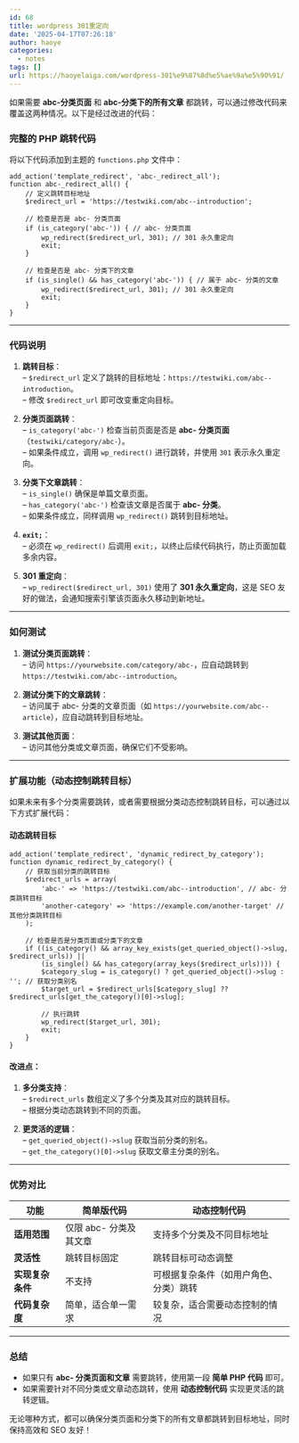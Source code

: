 ```yaml
---
id: 68
title: wordpress 301重定向
date: '2025-04-17T07:26:18'
author: haoye
categories:
  - notes
tags: []
url: https://haoyelaiga.com/wordpress-301%e9%87%8d%e5%ae%9a%e5%90%91/
---
```


如果需要 **abc-分类页面** 和 **abc-分类下的所有文章** 都跳转，可以通过修改代码来覆盖这两种情况。以下是经过改进的代码：

### **完整的 PHP 跳转代码**

将以下代码添加到主题的 `functions.php` 文件中：

```
add_action('template_redirect', 'abc-_redirect_all');
function abc-_redirect_all() {
    // 定义跳转目标地址
    $redirect_url = 'https://testwiki.com/abc--introduction';

    // 检查是否是 abc- 分类页面
    if (is_category('abc-')) { // abc- 分类页面
        wp_redirect($redirect_url, 301); // 301 永久重定向
        exit;
    }

    // 检查是否是 abc- 分类下的文章
    if (is_single() && has_category('abc-')) { // 属于 abc- 分类的文章
        wp_redirect($redirect_url, 301); // 301 永久重定向
        exit;
    }
}
```

***

### **代码说明**

1. **跳转目标**：\
   – `$redirect_url` 定义了跳转的目标地址：`https://testwiki.com/abc--introduction`。\
   – 修改 `$redirect_url` 即可改变重定向目标。

2. **分类页面跳转**：\
   – `is_category('abc-')` 检查当前页面是否是 **abc- 分类页面**（`testwiki/category/abc-`）。\
   – 如果条件成立，调用 `wp_redirect()` 进行跳转，并使用 `301` 表示永久重定向。

3. **分类下文章跳转**：\
   – `is_single()` 确保是单篇文章页面。\
   – `has_category('abc-')` 检查该文章是否属于 **abc- 分类**。\
   – 如果条件成立，同样调用 `wp_redirect()` 跳转到目标地址。

4. **`exit;`**：\
   – 必须在 `wp_redirect()` 后调用 `exit;`，以终止后续代码执行，防止页面加载多余内容。

5. **301 重定向**：\
   – `wp_redirect($redirect_url, 301)` 使用了 **301 永久重定向**，这是 SEO 友好的做法，会通知搜索引擎该页面永久移动到新地址。

***

### **如何测试**

1. **测试分类页面跳转**：\
   – 访问 `https://yourwebsite.com/category/abc-`，应自动跳转到 `https://testwiki.com/abc--introduction`。

2. **测试分类下的文章跳转**：\
   – 访问属于 abc- 分类的文章页面（如 `https://yourwebsite.com/abc--article`），应自动跳转到目标地址。

3. **测试其他页面**：\
   – 访问其他分类或文章页面，确保它们不受影响。

***

### **扩展功能（动态控制跳转目标）**

如果未来有多个分类需要跳转，或者需要根据分类动态控制跳转目标，可以通过以下方式扩展代码：

#### 动态跳转目标

```
add_action('template_redirect', 'dynamic_redirect_by_category');
function dynamic_redirect_by_category() {
    // 获取当前分类的跳转目标
    $redirect_urls = array(
        'abc-' => 'https://testwiki.com/abc--introduction', // abc- 分类跳转目标
        'another-category' => 'https://example.com/another-target' // 其他分类跳转目标
    );

    // 检查是否是分类页面或分类下的文章
    if ((is_category() && array_key_exists(get_queried_object()->slug, $redirect_urls)) || 
        (is_single() && has_category(array_keys($redirect_urls)))) {
        $category_slug = is_category() ? get_queried_object()->slug : ''; // 获取分类别名
        $target_url = $redirect_urls[$category_slug] ?? $redirect_urls[get_the_category()[0]->slug];

        // 执行跳转
        wp_redirect($target_url, 301);
        exit;
    }
}
```

#### 改进点：

1. **多分类支持**：\
   – `$redirect_urls` 数组定义了多个分类及其对应的跳转目标。\
   – 根据分类动态跳转到不同的页面。

2. **更灵活的逻辑**：\
   – `get_queried_object()->slug` 获取当前分类的别名。\
   – `get_the_category()[0]->slug` 获取文章主分类的别名。

***

### **优势对比**

| **功能**     | **简单版代码**      | **动态控制代码**          |
| ---------- | -------------- | ------------------- |
| **适用范围**   | 仅限 abc- 分类及其文章 | 支持多个分类及不同目标地址       |
| **灵活性**    | 跳转目标固定         | 跳转目标可动态调整           |
| **实现复杂条件** | 不支持            | 可根据复杂条件（如用户角色、分类）跳转 |
| **代码复杂度**  | 简单，适合单一需求      | 较复杂，适合需要动态控制的情况     |

***

### **总结**

- 如果只有 **abc- 分类页面和文章** 需要跳转，使用第一段 **简单 PHP 代码** 即可。
- 如果需要针对不同分类或文章动态跳转，使用 **动态控制代码** 实现更灵活的跳转逻辑。

无论哪种方式，都可以确保分类页面和分类下的所有文章都跳转到目标地址，同时保持高效和 SEO 友好！
